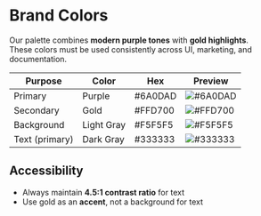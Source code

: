 # Brand Colors

Our palette combines **modern purple tones** with **gold highlights**.  
These colors must be used consistently across UI, marketing, and documentation.

| Purpose         | Color        | Hex     | Preview |
|-----------------|-------------|---------|---------|
| Primary         | Purple       | #6A0DAD | ![#6A0DAD](https://placehold.co/20x20/6A0DAD/6A0DAD.png) |
| Secondary       | Gold         | #FFD700 | ![#FFD700](https://placehold.co/20x20/FFD700/FFD700.png) |
| Background      | Light Gray   | #F5F5F5 | ![#F5F5F5](https://placehold.co/20x20/F5F5F5/F5F5F5.png) |
| Text (primary)  | Dark Gray    | #333333 | ![#333333](https://placehold.co/20x20/333333/333333.png) |

## Accessibility
- Always maintain **4.5:1 contrast ratio** for text  
- Use gold as an **accent**, not a background for text
